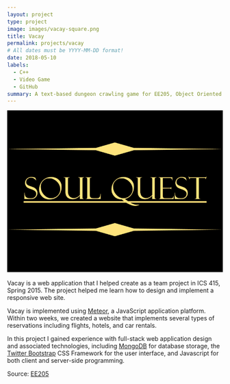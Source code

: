 ```yaml
---
layout: project
type: project
image: images/vacay-square.png
title: Vacay
permalink: projects/vacay
# All dates must be YYYY-MM-DD format!
date: 2018-05-10
labels:
  - C++
  - Video Game
  - GitHub
summary: A text-based dungeon crawling game for EE205, Object Oriented Programing in C++.
---
```


<img class="ui rounded image" src="../images/soulquest.png">

Vacay is a web application that I helped create as a team project in ICS 415, Spring 2015. The project helped me learn how to design and implement a responsive web site.

Vacay is implemented using [Meteor](http://meteor.com), a JavaScript application platform. Within two weeks, we created a website that implements several types of reservations including flights, hotels, and car rentals.

In this project I gained experience with full-stack web application design and associated technologies, including [MongoDB](http://mongodb.com) for database storage, the [Twitter Bootstrap](http://getbootstrap.com/) CSS Framework for the user interface, and Javascript for both client and server-side programming.
 
Source: <a href="https://github.com/chriswon98/EE205/tree/master/Final/project"><i class="large github icon"></i>EE205</a>
